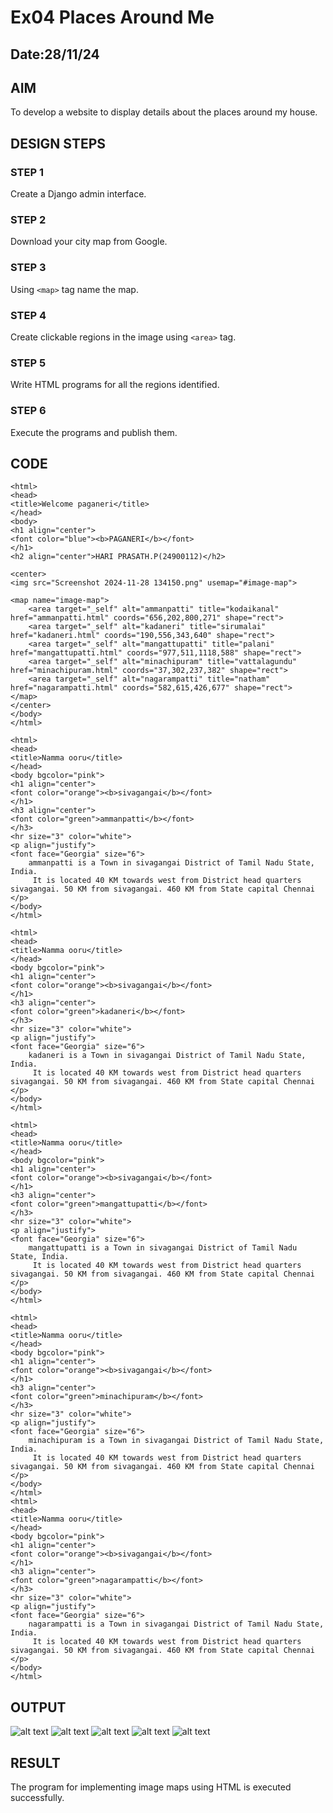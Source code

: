 # Ex04 Places Around Me
## Date:28/11/24

## AIM
To develop a website to display details about the places around my house.

## DESIGN STEPS

### STEP 1
Create a Django admin interface.

### STEP 2
Download your city map from Google.

### STEP 3
Using ```<map>``` tag name the map.

### STEP 4
Create clickable regions in the image using ```<area>``` tag.

### STEP 5
Write HTML programs for all the regions identified.

### STEP 6
Execute the programs and publish them.

## CODE
```
<html>
<head>
<title>Welcome paganeri</title>
</head>
<body>
<h1 align="center">
<font color="blue"><b>PAGANERI</b></font>
</h1>
<h2 align="center">HARI PRASATH.P(24900112)</h2>

<center>
<img src="Screenshot 2024-11-28 134150.png" usemap="#image-map">

<map name="image-map">
    <area target="_self" alt="ammanpatti" title="kodaikanal" href="ammanpatti.html" coords="656,202,800,271" shape="rect">
    <area target="_self" alt="kadaneri" title="sirumalai" href="kadaneri.html" coords="190,556,343,640" shape="rect">
    <area target="_self" alt="mangattupatti" title="palani" href="mangattupatti.html" coords="977,511,1118,588" shape="rect">
    <area target="_self" alt="minachipuram" title="vattalagundu" href="minachipuram.html" coords="37,302,237,382" shape="rect">
    <area target="_self" alt="nagarampatti" title="natham" href="nagarampatti.html" coords="582,615,426,677" shape="rect">
</map>
</center>
</body>
</html>

<html>
<head>
<title>Namma ooru</title>
</head>
<body bgcolor="pink">
<h1 align="center">
<font color="orange"><b>sivagangai</b></font>
</h1>
<h3 align="center">
<font color="green">ammanpatti</b></font>
</h3>
<hr size="3" color="white">
<p align="justify">
<font face="Georgia" size="6">
    ammanpatti is a Town in sivagangai District of Tamil Nadu State, India.
     It is located 40 KM towards west from District head quarters sivagangai. 50 KM from sivagangai. 460 KM from State capital Chennai
</p>
</body>
</html>

<html>
<head>
<title>Namma ooru</title>
</head>
<body bgcolor="pink">
<h1 align="center">
<font color="orange"><b>sivagangai</b></font>
</h1>
<h3 align="center">
<font color="green">kadaneri</b></font>
</h3>
<hr size="3" color="white">
<p align="justify">
<font face="Georgia" size="6">
    kadaneri is a Town in sivagangai District of Tamil Nadu State, India.
     It is located 40 KM towards west from District head quarters sivagangai. 50 KM from sivagangai. 460 KM from State capital Chennai
</p>
</body>
</html>

<html>
<head>
<title>Namma ooru</title>
</head>
<body bgcolor="pink">
<h1 align="center">
<font color="orange"><b>sivagangai</b></font>
</h1>
<h3 align="center">
<font color="green">mangattupatti</b></font>
</h3>
<hr size="3" color="white">
<p align="justify">
<font face="Georgia" size="6">
    mangattupatti is a Town in sivagangai District of Tamil Nadu State, India.
     It is located 40 KM towards west from District head quarters sivagangai. 50 KM from sivagangai. 460 KM from State capital Chennai
</p>
</body>
</html>

<html>
<head>
<title>Namma ooru</title>
</head>
<body bgcolor="pink">
<h1 align="center">
<font color="orange"><b>sivagangai</b></font>
</h1>
<h3 align="center">
<font color="green">minachipuram</b></font>
</h3>
<hr size="3" color="white">
<p align="justify">
<font face="Georgia" size="6">
    minachipuram is a Town in sivagangai District of Tamil Nadu State, India.
     It is located 40 KM towards west from District head quarters sivagangai. 50 KM from sivagangai. 460 KM from State capital Chennai
</p>
</body>
</html>
<html>
<head>
<title>Namma ooru</title>
</head>
<body bgcolor="pink">
<h1 align="center">
<font color="orange"><b>sivagangai</b></font>
</h1>
<h3 align="center">
<font color="green">nagarampatti</b></font>
</h3>
<hr size="3" color="white">
<p align="justify">
<font face="Georgia" size="6">
    nagarampatti is a Town in sivagangai District of Tamil Nadu State, India.
     It is located 40 KM towards west from District head quarters sivagangai. 50 KM from sivagangai. 460 KM from State capital Chennai
</p>
</body>
</html>
```

## OUTPUT

![alt text](image.png)
![alt text](image-1.png)
![alt text](image-2.png)
![alt text](image-3.png)
![alt text](image-4.png)

## RESULT
The program for implementing image maps using HTML is executed successfully.
